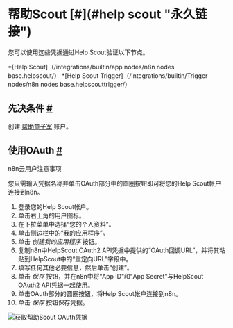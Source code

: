 


 帮助Scout
 [#](#help scout "永久链接")
===============================================



 您可以使用这些凭据通过Help Scout验证以下节点。
 


*[Help Scout]（/integrations/builtin/app nodes/n8n nodes base.helpscout/）
*[Help Scout Trigger]（/integrations/builtin/Trigger nodes/n8n nodes base.helpscouttrigger/）



 先决条件
 [#](#先决条件 "永久链接")
-----------------------------------------------------



 创建
 [帮助童子军](https://www.helpscout.com/) 
 账户。
 



 使用OAuth
 [#](#使用oauth "永久链接")
-------------------------------------------------




 n8n云用户注意事项
 



 您只需输入凭据名称并单击OAuth部分中的圆圈按钮即可将您的Help Scout帐户连接到n8n。
 



1. 登录您的Help Scout帐户。
2. 单击右上角的用户图标。
3. 在下拉菜单中选择“您的个人资料”。
4. 单击侧边栏中的“我的应用程序”。
5. 单击
 *创建我的应用程序*
 按钮。
6. 复制n8n中HelpScout OAuth2 API凭据中提供的“OAuth回调URL”，并将其粘贴到HelpScout中的“重定向URL”字段中。
7. 填写任何其他必要信息，然后单击“创建”。
8. 单击
 *保存*
 按钮，并在n8n中将“App ID”和“App Secret”与HelpScout OAuth2 API凭据一起使用。
9. 单击OAuth部分的圆圈按钮，将Help Scout帐户连接到n8n。
10. 单击
 *保存*
 按钮保存凭据。



![获取帮助Scout OAuth凭据](https://d33wubrfki0l68.cloudfront.net/afb674821c159768e74a1faecfca7a124b402b83/1cfae/_images/integrations/builtin/credentials/helpscout/using-oauth.gif)





